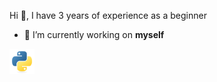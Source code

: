 Hi 👋, I have 3 years of experience as a beginner
- 🔭 I’m currently working on **myself**
<img src="https://raw.githubusercontent.com/devicons/devicon/master/icons/python/python-original.svg" alt="python" width="40" height="40"/>
